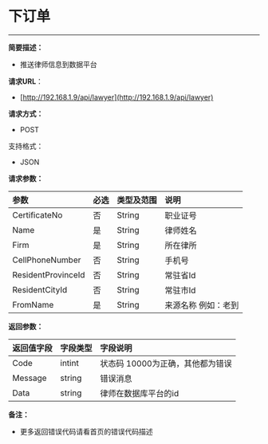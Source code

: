 # 下订单

---

**简要描述：**

* 推送律师信息到数据平台

**请求URL**：

* [http://192.168.1.9/api/lawyer](http://192.168.1.9/api/lawyer)

**请求方式：**

* POST

支持格式：

* JSON

**请求参数：**

| **参数** | **必选** | **类型及范围** | **说明** |
| :--- | :--- | :--- | :--- |
| CertificateNo | 否 | String | 职业证号 |
| Name | 是 | String | 律师姓名 |
| Firm | 是 | String | 所在律所 |
| CellPhoneNumber | 否 | String | 手机号 |
| ResidentProvinceId | 否 | String | 常驻省Id |
| ResidentCityId | 否 | String | 常驻市Id |
| FromName | 是 | String | 来源名称 例如：老到 |

**返回参数：**

| **返回值字段** | **字段类型** | **字段说明** |
| :--- | :--- | :--- |
| Code | intint | 状态码 10000为正确，其他都为错误 |
| Message | string | 错误消息 |
| Data | string | 律师在数据库平台的id |

**备注：**

* 更多返回错误代码请看首页的错误代码描述



